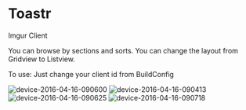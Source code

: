 # Toastr
Imgur Client

You can browse by sections and sorts. You can change the layout from Gridview to Listview.

To use: Just change your client id from BuildConfig

![device-2016-04-16-090600](https://cloud.githubusercontent.com/assets/11950271/14582287/a7b1770c-03b5-11e6-869d-3e75a7199746.png)
![device-2016-04-16-090413](https://cloud.githubusercontent.com/assets/11950271/14582289/a7b24fe2-03b5-11e6-9f31-a5f7c3d64af4.png)
![device-2016-04-16-090625](https://cloud.githubusercontent.com/assets/11950271/14582288/a7b1de5e-03b5-11e6-856a-6e00bd9c95dc.png)
![device-2016-04-16-090718](https://cloud.githubusercontent.com/assets/11950271/14582290/a7b38a38-03b5-11e6-8eb9-d5b4181a58c3.png)


